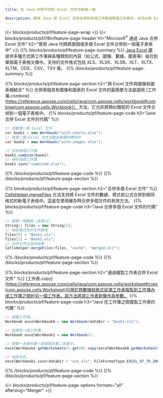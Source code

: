 ```yaml
---
title: 在 Java 中將不同的 Excel 文件合併為一個

description: 使用 Java 將 Excel 文件合併到多個工作表或單個工作表中。也可以將 Excel 文檔合併、合併或連接為 PDF、圖像和 HTML。
---
```

{{< blocks/products/pf/feature-page-wrap >}}
{{< blocks/products/pf/i18n/feature-page-header h1="Microsoft<sup>&reg;</sup> 通過 Java 合併 Excel 文件" h2="使用 Java 代碼將兩個或多個 Excel 文件合併到一個電子表格中" >}}
{{% blocks/products/pf/feature-page-summary %}}
[Java Excel 庫](/cells/java/) 提供多種方式將工作簿與各種類型的內容（如公式、圖像、數據、圖表等）組合到單個電子表格文檔中。支持的文件格式包括 XLS、XLSX、XLSB、XLT、XLTX、XLTM、ODS、CSV、TSV 等。
{{% /blocks/products/pf/feature-page-summary %}}

{{% blocks/products/pf/feature-page-section h2="將 Excel 文件與圖像和圖表相結合" %}}
合併兩個具有圖像和圖表的 Excel 文件的最簡單方法是調用 [工作簿.combine](https://reference.aspose.com/cells/java/com.aspose.cells/workbook#combine(com.aspose.cells.Workbook)） 方法。它允許將類似類型的 Excel 文件合併到一個電子表格中。
{{% blocks/products/pf/feature-page-code h3="Java 合併 Excel 文件的代碼" %}}

```cs
// 加載第一個 Excel 文件
var book1 = new Workbook("with-charts.xlsx");
// 將第二個 Excel 文件加載到單獨的實例中
var book2 = new Workbook("with-images.xlsx");

// 合併兩個工作簿
book1.combine(book2);
// 保存目標工作簿 
book1.save("combined.xlsx");

```
{{% /blocks/products/pf/feature-page-code %}}
{{% /blocks/products/pf/feature-page-section %}}

{{% blocks/products/pf/feature-page-section h2="合併多個 Excel 文件" %}}
[CellsHelper.mergeFiles](https://reference.aspose.com/cells/java/com.aspose.cells/cellshelper#mergeFiles) 方法支持將 Excel 文件的數據、樣式和公式合併到相同格式的新電子表格中。這是在使用緩存時合併多個文件的有效方法。 
{{% blocks/products/pf/feature-page-code h3="Java 合併多個 Excel 文件的代碼" %}}

```cs
// 創建一個數組（長度=2）
String[] files = new String[2];
// 指定要合併的文件路徑
files[0] = "Book1.xls";
files[1] = "Book2.xls";
// 合併文件以保存結果
CellsHelper.mergeFiles(files, "cache", "merged.xls");


```
{{% /blocks/products/pf/feature-page-code %}}
{{% /blocks/products/pf/feature-page-section %}}

{{% blocks/products/pf/feature-page-section h2="通過複製工作表合併 Excel 文件" %}}
[工作表.copy](https://reference.aspose.com/cells/java/com.aspose.cells/worksheet#copy(com.aspose.cells.Worksheet)可用於將數據和格式從源工作表複製到工作簿內或工作簿之間的另一個工作表。該方法將源工作表對像作為參數。
{{% blocks/products/pf/feature-page-code h3="Java 在工作簿之間複製工作表的代碼" %}}

```cs
// 創建工作簿。
Workbook excelWorkbook0 = new Workbook(dataDir + "book1.xls");

// 創建另一個工作簿。
Workbook excelWorkbook1 = new Workbook();

// 將第一本書的第一頁複製到第二本書中。
excelWorkbook1.getWorksheets().get(0).copy(excelWorkbook0.getWorksheets().get(0));

// 保存文件。
excelWorkbook1.save(dataDir + "out.xls", FileFormatType.EXCEL_97_TO_2003);

```
{{% /blocks/products/pf/feature-page-code %}}
{{% /blocks/products/pf/feature-page-section %}}

{{< blocks/products/pf/feature-page-options formats="all" afterslug="Merger" >}}
